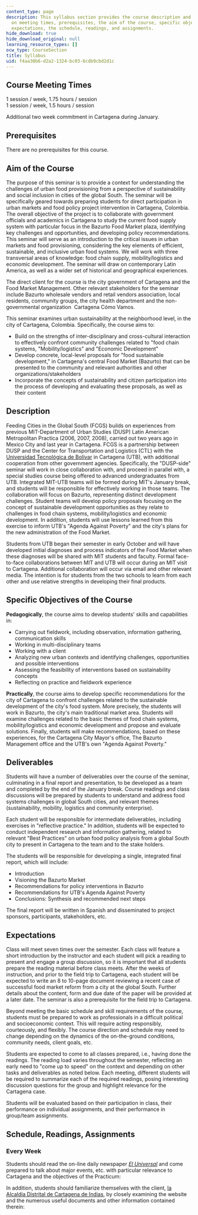 ```yaml
---
content_type: page
description: This syllabus section provides the course description and information
  on meeting times, prerequisites, the aim of the course, specific objectives, deliverables,
  expectations, the schedule, readings, and assignments.
hide_download: true
hide_download_original: null
learning_resource_types: []
ocw_type: CourseSection
title: Syllabus
uid: f4aa30b6-d2a2-1324-bc03-6cdb9cbd2d1c
---
```


Course Meeting Times
--------------------

1 session / week, 1.75 hours / session  
1 session / week, 1.5 hours / session

Additional two week commitment in Cartagena during January.

Prerequisites
-------------

There are no prerequisites for this course.

Aim of the Course
-----------------

The purpose of this seminar is to provide a context for understanding the challenges of urban food provisioning from a perspective of sustainability and social inclusion in cities of the global South. The seminar will be specifically geared towards preparing students for direct participation in urban markets and food policy project intervention in Cartagena, Colombia. The overall objective of the project is to collaborate with government officials and academics in Cartagena to study the current food supply system with particular focus in the Bazurto Food Market plaza, identifying key challenges and opportunities, and developing policy recommendations. This seminar will serve as an introduction to the critical issues in urban markets and food provisioning, considering the key elements of efficient, sustainable, and inclusive urban food systems. We will work with three transversal areas of knowledge: food chain supply, mobility/logistics and economic development. The seminar will draw on contemporary Latin America, as well as a wider set of historical and geographical experiences.

The direct client for the course is the city government of Cartagena and the Food Market Management. Other relevant stakeholders for the seminar include Bazurto wholesale vendors and retail vendors association, local residents, community groups, the city health department and the non-governmental organization  Cartagena Cómo Vamos.

This seminar examines urban sustainability at the neighborhood level, in the city of Cartagena, Colombia. Specifically, the course aims to:

*   Build on the strengths of inter-disciplinary and cross-cultural interaction to effectively confront community challenges related to "food chain systems, "Mobility/logistics" and "Economic Development"
*   Develop concrete, local-level proposals for "food sustainable development," in Cartagena's central Food Market (Bazurto) that can be presented to the community and relevant authorities and other organizations/stakeholders
*   Incorporate the concepts of sustainability and citizen participation into the process of developing and evaluating these proposals, as well as their content

Description
-----------

Feeding Cities in the Global South (FCGS) builds on experiences from previous MIT-Department of Urban Studies (DUSP) Latin American Metropolitan Practica (2006, 2007, 2008), carried out two years ago in Mexico City and last year in Cartagena. FCGS is a partnership between DUSP and the Center for Transportation and Logistics (CTL) with the [Universidad Tecnológica de Bolívar](https://www.utb.edu.co/) in Cartagena (UTB), with additional cooperation from other government agencies. Specifically, the "DUSP-side" seminar will work in close collaboration with, and proceed in parallel with, a special studies course being offered to advanced undergraduates from UTB. Integrated MIT-UTB teams will be formed during MIT's January break, and students will be responsible for effectively working in those teams. The collaboration will focus on Bazurto, representing distinct development challenges. Student teams will develop policy proposals focusing on the concept of sustainable development opportunities as they relate to challenges in food chain systems, mobility/logistics and economic development. In addition, students will use lessons learned from this exercise to inform UTB's "Agenda Against Poverty" and the city's plans for the new administration of the Food Market.

Students from UTB began their semester in early October and will have developed initial diagnoses and process indicators of the Food Market when these diagnoses will be shared with MIT students and faculty. Formal face-to-face collaborations between MIT and UTB will occur during an MIT visit to Cartagena. Additional collaboration will occur via email and other relevant media. The intention is for students from the two schools to learn from each other and use relative strengths in developing their final products.

Specific Objectives of the Course
---------------------------------

**Pedagogically**, the course aims to develop students' skills and capabilities in:

*   Carrying out fieldwork, including observation, information gathering, communication skills
*   Working in multi-disciplinary teams
*   Working with a client
*   Analyzing new urban contexts and identifying challenges, opportunities and possible interventions
*   Assessing the feasibility of interventions based on sustainability concepts
*   Reflecting on practice and fieldwork experience

**Practically**, the course aims to develop specific recommendations for the city of Cartagena to confront challenges related to the sustainable development of the city's food system. More precisely, the students will work in Bazurto, the city's main traditional market area. Students will examine challenges related to the basic themes of food chain systems, mobility/logistics and economic development and propose and evaluate solutions. Finally, students will make recommendations, based on these experiences, for the Cartagena City Mayor's office, The Bazurto Management office and the UTB's own "Agenda Against Poverty."

Deliverables
------------

Students will have a number of deliverables over the course of the seminar, culminating in a final report and presentation, to be developed as a team and completed by the end of the January break. Course readings and class discussions will be prepared by students to understand and address food systems challenges in global South cities, and relevant themes (sustainability, mobility, logistics and community enterprise).

Each student will be responsible for intermediate deliverables, including exercises in "reflective practice." In addition, students will be expected to conduct independent research and information gathering, related to relevant "Best Practices" on urban food policy analysis from a global South city to present in Cartagena to the team and to the stake holders.

The students will be responsible for developing a single, integrated final report, which will include:

*   Introduction
*   Visioning the Bazurto Market
*   Recommendations for policy interventions in Bazurto
*   Recommendations for UTB's Agenda Against Poverty
*   Conclusions: Synthesis and recommended next steps

The final report will be written in Spanish and disseminated to project sponsors, participants, stakeholders, etc.

Expectations
------------

Class will meet seven times over the semester. Each class will feature a short introduction by the instructor and each student will pick a reading to present and engage a group discussion, so it is important that all students prepare the reading material before class meets. After the weeks of instruction, and prior to the field trip to Cartagena, each student will be expected to write an 8 to 10-page document reviewing a recent case of successful food market reform from a city at the global South. Further details about the content, form and due date of the paper will be provided at a later date. The seminar is also a prerequisite for the field trip to Cartagena.

Beyond meeting the basic schedule and skill requirements of the course, students must be prepared to work as professionals in a difficult political and socioeconomic context. This will require acting responsibly, courteously, and flexibly. The course direction and schedule may need to change depending on the dynamics of the on-the-ground conditions, community needs, client goals, etc.

Students are expected to come to all classes prepared, i.e., having done the readings. The reading load varies throughout the semester, reflecting an early need to "come up to speed" on the context and depending on other tasks and deliverables as noted below. Each meeting, different students will be required to summarize each of the required readings, posing interesting discussion questions for the group and highlight relevance for the Cartagena case.

Students will be evaluated based on their participation in class, their performance on individual assignments, and their performance in group/team assignments.

Schedule, Readings, Assignments
-------------------------------

### Every Week

Students should read the on-line daily newspaper [_El Universal_](http://www.eluniversal.com.co/) and come prepared to talk about major events, etc. with particular relevance to Cartagena and the objectives of the Practicum: 

In addition, students should familiarize themselves with the client, [la Alcaldía Distrital de Cartagena de Indias](http://www.cartagena.gov.co/), by closely examining the website and the numerous useful documents and other information contained therein:
